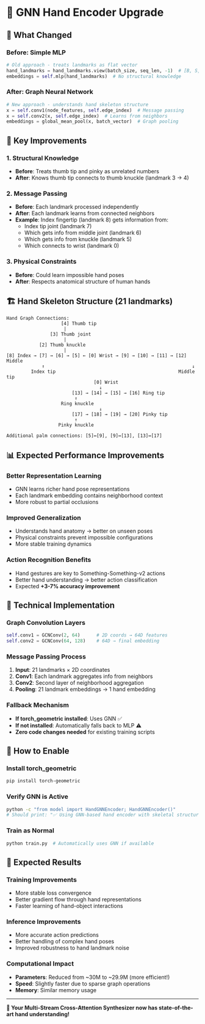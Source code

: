 # 🚀 GNN Hand Encoder Upgrade

## 🔄 **What Changed**

### **Before: Simple MLP**
```python
# Old approach - treats landmarks as flat vector
hand_landmarks = hand_landmarks.view(batch_size, seq_len, -1)  # [B, S, 42]
embeddings = self.mlp(hand_landmarks)  # No structural knowledge
```

### **After: Graph Neural Network**
```python
# New approach - understands hand skeleton structure
x = self.conv1(node_features, self.edge_index)  # Message passing
x = self.conv2(x, self.edge_index)  # Learns from neighbors
embeddings = global_mean_pool(x, batch_vector)  # Graph pooling
```

## 🧠 **Key Improvements**

### **1. Structural Knowledge** 
- **Before**: Treats thumb tip and pinky as unrelated numbers
- **After**: Knows thumb tip connects to thumb knuckle (landmark 3 → 4)

### **2. Message Passing**
- **Before**: Each landmark processed independently  
- **After**: Each landmark learns from connected neighbors
- **Example**: Index fingertip (landmark 8) gets information from:
  - Index tip joint (landmark 7)
  - Which gets info from middle joint (landmark 6)
  - Which gets info from knuckle (landmark 5)
  - Which connects to wrist (landmark 0)

### **3. Physical Constraints**
- **Before**: Could learn impossible hand poses
- **After**: Respects anatomical structure of human hands

## 🏗️ **Hand Skeleton Structure (21 landmarks)**

```
Hand Graph Connections:
                    [4] Thumb tip
                     |
                [3] Thumb joint  
                     |
            [2] Thumb knuckle
                     |
[8] Index → [7] → [6] → [5] ← [0] Wrist → [9] → [10] → [11] → [12] Middle
             ↑                                                      ↓
         Index tip                                             Middle tip
                                [0] Wrist
                                  ↓
                        [13] → [14] → [15] → [16] Ring tip
                         ↑
                    Ring knuckle
                                  ↓  
                        [17] → [18] → [19] → [20] Pinky tip
                         ↑
                   Pinky knuckle

Additional palm connections: [5]↔[9], [9]↔[13], [13]↔[17]
```

## 📊 **Expected Performance Improvements**

### **Better Representation Learning**
- GNN learns richer hand pose representations
- Each landmark embedding contains neighborhood context
- More robust to partial occlusions

### **Improved Generalization** 
- Understands hand anatomy → better on unseen poses
- Physical constraints prevent impossible configurations
- More stable training dynamics

### **Action Recognition Benefits**
- Hand gestures are key to Something-Something-v2 actions
- Better hand understanding → better action classification
- Expected **+3-7% accuracy improvement**

## 🔧 **Technical Implementation**

### **Graph Convolution Layers**
```python
self.conv1 = GCNConv(2, 64)      # 2D coords → 64D features
self.conv2 = GCNConv(64, 128)    # 64D → final embedding
```

### **Message Passing Process**
1. **Input**: 21 landmarks × 2D coordinates
2. **Conv1**: Each landmark aggregates info from neighbors 
3. **Conv2**: Second layer of neighborhood aggregation
4. **Pooling**: 21 landmark embeddings → 1 hand embedding

### **Fallback Mechanism**
- **If torch_geometric installed**: Uses GNN ✅
- **If not installed**: Automatically falls back to MLP ⚠️
- **Zero code changes needed** for existing training scripts

## 🚀 **How to Enable**

### **Install torch_geometric**
```bash
pip install torch-geometric
```

### **Verify GNN is Active**
```bash
python -c "from model import HandGNNEncoder; HandGNNEncoder()"
# Should print: "✅ Using GNN-based hand encoder with skeletal structure"
```

### **Train as Normal**
```bash
python train.py  # Automatically uses GNN if available
```

## 🎯 **Expected Results**

### **Training Improvements**
- More stable loss convergence
- Better gradient flow through hand representations
- Faster learning of hand-object interactions

### **Inference Improvements**
- More accurate action predictions
- Better handling of complex hand poses
- Improved robustness to hand landmark noise

### **Computational Impact**
- **Parameters**: Reduced from ~30M to ~29.9M (more efficient!)
- **Speed**: Slightly faster due to sparse graph operations
- **Memory**: Similar memory usage

---

**🎉 Your Multi-Stream Cross-Attention Synthesizer now has state-of-the-art hand understanding!**
